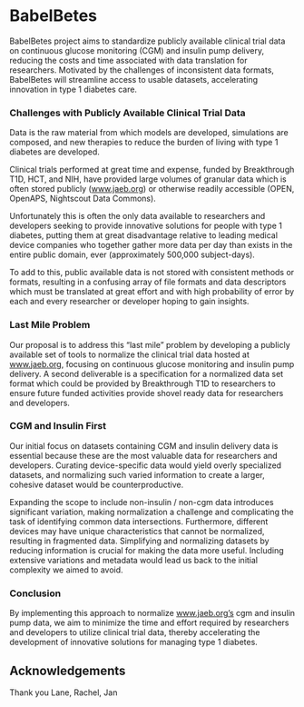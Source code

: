 # BabelBetes
BabelBetes project aims to standardize publicly available clinical trial data on continuous glucose monitoring (CGM) and insulin pump delivery, reducing the costs and time associated with data translation for researchers. Motivated by the challenges of inconsistent data formats, BabelBetes will streamline access to usable datasets, accelerating innovation in type 1 diabetes care.​

### Challenges with Publicly Available Clinical Trial Data
Data is the raw material from which models are developed, simulations are composed, and new therapies to reduce the burden of living with type 1 diabetes are developed.

Clinical trials performed at great time and expense, funded by Breakthrough T1D, HCT, and NIH, have provided large volumes of granular data which is often stored publicly (www.jaeb.org) or otherwise readily accessible (OPEN, OpenAPS, Nightscout Data Commons).

Unfortunately this is often the only data available to researchers and developers seeking to provide innovative solutions for people with type 1 diabetes, putting them at great disadvantage relative to leading medical device companies who together gather more data per day than exists in the entire public domain, ever (approximately 500,000 subject-days).

To add to this, public available data is not stored with consistent methods or formats, resulting in a confusing array of file formats and data descriptors which must be translated at great effort and with high probability of error by each and every researcher or developer hoping to gain insights.

### Last Mile Problem
Our proposal is to address this “last mile” problem by developing a publicly available set of tools to normalize the clinical trial data hosted at www.jaeb.org, focusing on continuous glucose monitoring and insulin pump delivery. A second deliverable is a specification for a normalized data set format which could be provided by Breakthrough T1D to researchers to ensure future funded activities provide shovel ready data for researchers and developers.

### CGM and Insulin First
Our initial focus on datasets containing CGM and insulin delivery data is essential because these are the most valuable data for researchers and developers. Curating device-specific data would yield overly specialized datasets, and normalizing such varied information to create a larger, cohesive dataset would be counterproductive. 

Expanding the scope to include non-insulin / non-cgm data introduces significant variation, making normalization a challenge and complicating the task of identifying common data intersections. Furthermore, different devices may have unique characteristics that cannot be normalized, resulting in fragmented data. Simplifying and normalizing datasets by reducing information is crucial for making the data more useful. 
Including extensive variations and metadata would lead us back to the initial complexity we aimed to avoid.

### Conclusion
By implementing this approach to normalize www.jaeb.org’s cgm and insulin pump data, we aim to minimize the time and effort required by researchers and developers to utilize clinical trial data, thereby accelerating the development of innovative solutions for managing type 1 diabetes.

## Acknowledgements
Thank you Lane, Rachel, Jan

